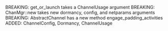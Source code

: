 BREAKING: get_or_launch takes a ChannelUsage argument
BREAKING: ChanMgr::new takes new dormancy, config, and netparams arguments
BREAKING: AbstractChannel has a new method engage_padding_activities
ADDED: ChannelConfig, Dormancy, ChannelUsage
